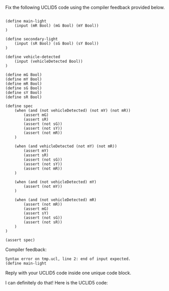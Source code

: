 
Fix the following UCLID5 code using the compiler feedback provided below.

```

(define main-light
    (input (mR Bool) (mG Bool) (mY Bool))
)

(define secondary-light
    (input (sR Bool) (sG Bool) (sY Bool))
)

(define vehicle-detected
    (input (vehicleDetected Bool))
)

(define mG Bool)
(define mY Bool)
(define mR Bool)
(define sG Bool)
(define sY Bool)
(define sR Bool)

(define spec
    (when (and (not vehicleDetected) (not mY) (not mR))
        (assert mG)
        (assert sR)
        (assert (not sG))
        (assert (not sY))
        (assert (not mR))
    )
    
    (when (and vehicleDetected (not mY) (not mR))
        (assert mY)
        (assert sR)
        (assert (not sG))
        (assert (not sY))
        (assert (not mR))
    )
    
    (when (and (not vehicleDetected) mY)
        (assert (not mY))
    )
    
    (when (and (not vehicleDetected) mR)
        (assert (not mR))
        (assert mG)
        (assert sY)
        (assert (not sG))
        (assert (not sR))
    )
)

(assert spec)
```

Compiler feedback:

```
Syntax error on tmp.ucl, line 2: end of input expected.
(define main-light

```
Reply with your UCLID5 code inside one unique code block.

I can definitely do that! Here is the UCLID5 code:
```
